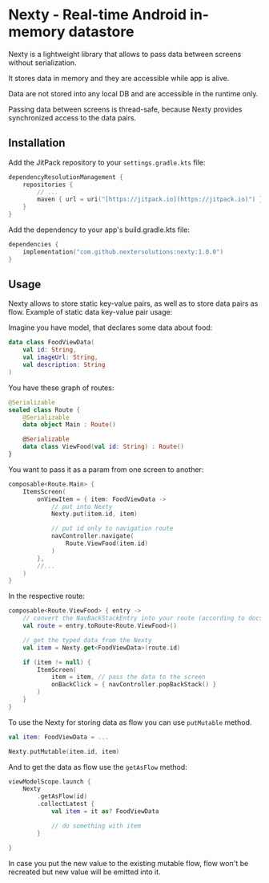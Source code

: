 # Nexty - Real-time Android in-memory datastore

Nexty is a lightweight library that allows to pass data between screens without serialization.

It stores data in memory and they are accessible while app is alive.

Data are not stored into any local DB and are accessible in the runtime only.

Passing data between screens is thread-safe, because Nexty provides synchronized access to the data
pairs.

## Installation

Add the JitPack repository to your `settings.gradle.kts` file:

```kotlin
dependencyResolutionManagement {
    repositories {
        // ...
        maven { url = uri("[https://jitpack.io](https://jitpack.io)") }
    }
}
```

Add the dependency to your app's build.gradle.kts file:

```kotlin
dependencies {
    implementation("com.github.nextersolutions:nexty:1.0.0")
}
```

## Usage

Nexty allows to store static key-value pairs, as well as to store data pairs as flow. Example of
static data key-value pair usage:

Imagine you have model, that declares some data about food:

```kotlin
data class FoodViewData(
    val id: String,
    val imageUrl: String,
    val description: String
)
```

You have these graph of routes:

```kotlin
@Serializable
sealed class Route {
    @Serializable
    data object Main : Route()

    @Serializable
    data class ViewFood(val id: String) : Route()
}
```

You want to pass it as a param from one screen to another:

```kotlin
composable<Route.Main> {
    ItemsScreen(
        onViewItem = { item: FoodViewData ->
            // put into Nexty
            Nexty.put(item.id, item)

            // put id only to navigation route
            navController.navigate(
                Route.ViewFood(item.id)
            )
        },
        //...
    )
}
```

In the respective route:

```kotlin
composable<Route.ViewFood> { entry ->
    // convert the NavBackStackEntry into your route (according to docs)
    val route = entry.toRoute<Route.ViewFood>()

    // get the typed data from the Nexty
    val item = Nexty.get<FoodViewData>(route.id)

    if (item != null) {
        ItemScreen(
            item = item, // pass the data to the screen
            onBackClick = { navController.popBackStack() }
        )
    }
}
```

To use the Nexty for storing data as flow you can use `putMutable` method.

```kotlin
val item: FoodViewData = ...

Nexty.putMutable(item.id, item)
```

And to get the data as flow use the `getAsFlow` method:

```kotlin
viewModelScope.launch {
    Nexty
        .getAsFlow(id)
        .collectLatest {
            val item = it as? FoodViewData

            // do something with item 
        }

}
```

In case you put the new value to the existing mutable flow, flow won't be recreated but new value
will be emitted into it.

